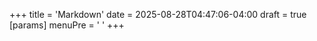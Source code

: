 +++
title = 'Markdown'
date = 2025-08-28T04:47:06-04:00
draft = true
[params]
  menuPre = '<i class="fa-solid fa-layer-group"></i> '
+++
